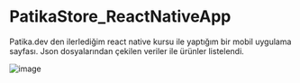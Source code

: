 # PatikaStore_ReactNativeApp

Patika.dev den ilerlediğim react native kursu ile yaptığım bir mobil uygulama sayfası. Json dosyalarından çekilen veriler ile ürünler listelendi.

![image](https://user-images.githubusercontent.com/55498680/151988956-6a53f36f-d083-4102-a906-be64229e5a5d.png)
